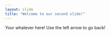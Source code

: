 ```yaml
---
layout: slide
title: "Welcome to our second slide!"
---
```

Your whatever here!
Use the left arrow to go back!

